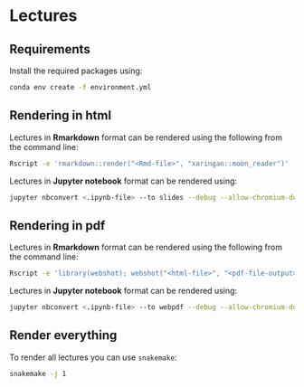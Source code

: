 # Lectures

## Requirements

Install the required packages using:

```bash
conda env create -f environment.yml
```

## Rendering in html

Lectures in **Rmarkdown** format can be rendered using the following from
the command line:

```bash
Rscript -e 'rmarkdown::render("<Rmd-file>", "xaringan::moon_reader")'
```

Lectures in **Jupyter notebook** format can be rendered using:

```bash
jupyter nbconvert <.ipynb-file> --to slides --debug --allow-chromium-download
```

## Rendering in pdf

Lectures in **Rmarkdown** format can be rendered using the following from
the command line:

```bash
Rscript -e 'library(webshot); webshot("<html-file>", "<pdf-file-output>")'
```

Lectures in **Jupyter notebook** format can be rendered using:

```bash
jupyter nbconvert <.ipynb-file> --to webpdf --debug --allow-chromium-download 
```


## Render everything

To render all lectures you can use `snakemake`:

```bash
snakemake -j 1
```
